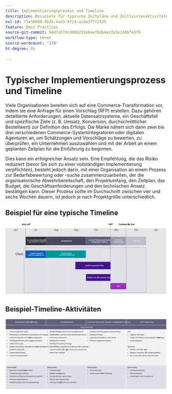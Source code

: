 ```yaml
---
title: Implementierungsprozess und Timeline
description: Beispiele für typische Zeitpläne und Zeitleistenaktivitäten der Adobe Commerce-Implementierung.
exl-id: 73e38098-db2b-4ad3-9f2d-ac8a377f2525
feature: Best Practices
source-git-commit: 94d7a57dcd006251e8eefbdb4ec3a5e140bf43f9
workflow-type: tm+mt
source-wordcount: '170'
ht-degree: 0%

---
```



# Typischer Implementierungsprozess und Timeline

Viele Organisationen bereiten sich auf eine Commerce-Transformation vor, indem sie eine Anfrage für einen Vorschlag (RFP) erstellen. Dazu gehören detaillierte Anforderungen, aktuelle Datensatzsysteme, ein Geschäftsfall und spezifische Ziele (z. B. Umsatz, Konversion, durchschnittlicher Bestellwert) zur Definition des Erfolgs. Die Marke nähert sich dann zwei bis drei verschiedenen Commerce-Systemintegratoren oder digitalen Agenturen an, um Schätzungen und Vorschläge zu bewerten, zu überprüfen, ein Unternehmen auszuwählen und mit der Arbeit an einem geplanten Zeitplan für die Einführung zu beginnen.

Dies kann ein erfolgreicher Ansatz sein. Eine Empfehlung, die das Risiko reduziert (bevor Sie sich zu einer vollständigen Implementierung verpflichten), besteht jedoch darin, mit einer Organisation an einem Prozess zur Bedarfsbewertung oder -suche zusammenzuarbeiten, der die organisatorische Abwehrbereitschaft, den Projektumfang, den Zeitplan, das Budget, die Geschäftsanforderungen und den technischen Ansatz bestätigen kann. Dieser Prozess sollte im Durchschnitt zwischen vier und sechs Wochen dauern, ist jedoch je nach Projektgröße unterschiedlich.

## Beispiel für eine typische Timeline

![Beispiel für eine Timeline zur typischen Commerce-Implementierung](../../assets/playbooks/timeline-example.svg)

## Beispiel-Timeline-Aktivitäten

![Beispielaktivitäten der Commerce-Implementierungs-Timeline](../../assets/playbooks/timeline-activities-example.svg)
